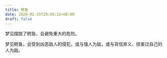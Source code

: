 ```yaml
---
title: 鳄鱼
date: 2020-02-15T20:54:12+08:00
draft: false
---
```


梦见摆脱了鳄鱼，会避免重大的危险。

梦见鳄鱼，会受到凶恶敌人的侵犯，或与强人为敌，或与背信弃义、损害过自己的人为敌。